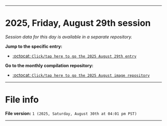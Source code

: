 
***

# 2025, Friday, August 29th session

_Session data for this day is available in a separate repository._

**Jump to the specific entry:**

- [:octocat: `Click/tap here to go the 2025 August 29th entry`](https://github.com/seanpm2001/SeansLifeArchive_Images_MotorWorld_CarFactory_Y2025_V8/tree/SeansLifeArchive_Images_MotorWorld_CarFactory_Y2025_V8_Main-dev/2025/08_August/29/)

**Go to the monthly compilation repository:**

- [:octocat: `Click/tap here to go the 2025 August image repository`](https://github.com/seanpm2001/SeansLifeArchive_Images_MotorWorld_CarFactory_Y2025_V8/)

***

# File info

**File version:** `1 (2025, Saturday, August 30th at 04:01 pm PST)`

***
